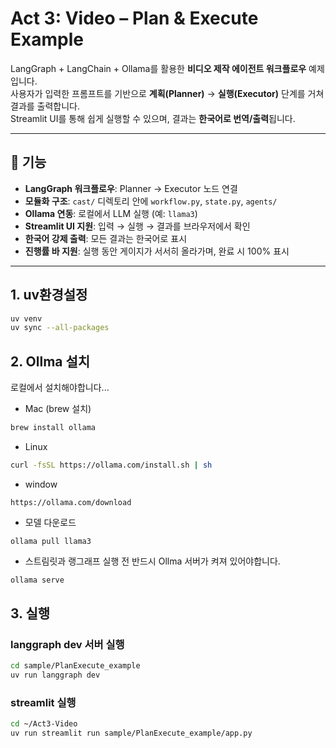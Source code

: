 # Act 3: Video – Plan & Execute Example

LangGraph + LangChain + Ollama를 활용한 **비디오 제작 에이전트 워크플로우** 예제입니다.  
사용자가 입력한 프롬프트를 기반으로 **계획(Planner)** → **실행(Executor)** 단계를 거쳐 결과를 출력합니다.  
Streamlit UI를 통해 쉽게 실행할 수 있으며, 결과는 **한국어로 번역/출력**됩니다.

---

## 🚀 기능

- **LangGraph 워크플로우**: Planner → Executor 노드 연결
- **모듈화 구조**: `cast/` 디렉토리 안에 `workflow.py`, `state.py`, `agents/`
- **Ollama 연동**: 로컬에서 LLM 실행 (예: `llama3`)
- **Streamlit UI 지원**: 입력 → 실행 → 결과를 브라우저에서 확인
- **한국어 강제 출력**: 모든 결과는 한국어로 표시
- **진행률 바 지원**: 실행 동안 게이지가 서서히 올라가며, 완료 시 100% 표시

---

## 1. uv환경설정

```bash
uv venv
uv sync --all-packages
```

## 2. Ollma 설치

로컬에서 설치해야합니다...

- Mac (brew 설치)

```bash
brew install ollama
```

- Linux

```bash
curl -fsSL https://ollama.com/install.sh | sh

```

- window

```
https://ollama.com/download
```

- 모델 다운로드

```
ollama pull llama3
```

- 스트림릿과 랭그래프 실행 전 반드시 Ollma 서버가 켜져 있어야합니다.

```bash
ollama serve
```

## 3. 실행

### langgraph dev 서버 실행

```bash
cd sample/PlanExecute_example
uv run langgraph dev
```

### streamlit 실행

```bash
cd ~/Act3-Video
uv run streamlit run sample/PlanExecute_example/app.py
```
